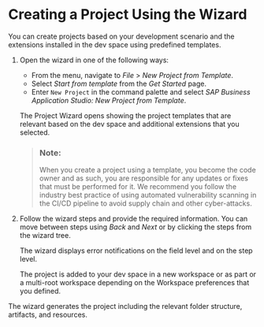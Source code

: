 <!-- loio75ff48052e0e4c7dad0cbcf6a69c57ee -->

# Creating a Project Using the Wizard

You can create projects based on your development scenario and the extensions installed in the dev space using predefined templates.

1.  Open the wizard in one of the following ways:

    -   From the menu, navigate to *File* \> *New Project from Template*.
    -   Select *Start from template* from the *Get Started* page.
    -   Enter `New Project` in the command palette and select *SAP Business Application Studio: New Project from Template*.

    The Project Wizard opens showing the project templates that are relevant based on the dev space and additional extensions that you selected.

    > ### Note:  
    > When you create a project using a template, you become the code owner and as such, you are responsible for any updates or fixes that must be performed for it. We recommend you follow the industry best practice of using automated vulnerability scanning in the CI/CD pipeline to avoid supply chain and other cyber-attacks.

2.  Follow the wizard steps and provide the required information. You can move between steps using *Back* and *Next* or by clicking the steps from the wizard tree.

    The wizard displays error notifications on the field level and on the step level.

    The project is added to your dev space in a new workspace or as part or a multi-root workspace depending on the Workspace preferences that you defined.


The wizard generates the project including the relevant folder structure, artifacts, and resources.

